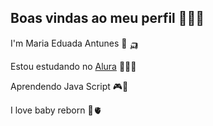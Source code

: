 ## Boas vindas ao meu perfil 🫦🧑‍🦽

I'm Maria Eduada Antunes 🦇 🛺

Estou estudando no [Alura](https://cursos.alura.com.br/edutech) 🥀🇨🇫

Aprendendo Java Script 🎮🌯

I love baby reborn 🐤🫀
